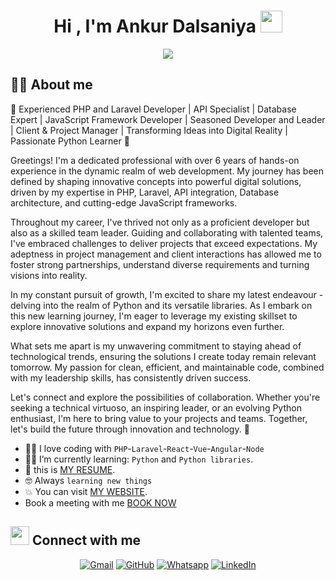<h1 align="center">Hi , I'm Ankur Dalsaniya <img src="https://media.giphy.com/media/hvRJCLFzcasrR4ia7z/giphy.gif" width="35"></h1>
<p align="center">
  <a href="https://github.com/DenverCoder1/readme-typing-svg"><img src="https://readme-typing-svg.herokuapp.com?font=Fira+Code&pause=1000&color=1214F7&center=true&vCenter=true&width=500&lines=Web+Developer;Always+learning+new+things"></a>
</p>

## :sassy_man:  About me

👋 Experienced PHP and Laravel Developer | API Specialist | Database Expert | JavaScript Framework Developer | Seasoned Developer and Leader | Client & Project Manager | Transforming Ideas into Digital Reality | Passionate Python Learner 🐍

Greetings! I'm a dedicated professional with over 6 years of hands-on experience in the dynamic realm of web development. My journey has been defined by shaping innovative concepts into powerful digital solutions, driven by my expertise in PHP, Laravel, API integration, Database architecture, and cutting-edge JavaScript frameworks.

Throughout my career, I've thrived not only as a proficient developer but also as a skilled team leader. Guiding and collaborating with talented teams, I've embraced challenges to deliver projects that exceed expectations. My adeptness in project management and client interactions has allowed me to foster strong partnerships, understand diverse requirements and turning visions into reality.

In my constant pursuit of growth, I'm excited to share my latest endeavour - delving into the realm of Python and its versatile libraries. As I embark on this new learning journey, I'm eager to leverage my existing skillset to explore innovative solutions and expand my horizons even further.

What sets me apart is my unwavering commitment to staying ahead of technological trends, ensuring the solutions I create today remain relevant tomorrow. My passion for clean, efficient, and maintainable code, combined with my leadership skills, has consistently driven success.

Let's connect and explore the possibilities of collaboration. Whether you're seeking a technical virtuoso, an inspiring leader, or an evolving Python enthusiast, I'm here to bring value to your projects and teams. Together, let's build the future through innovation and technology. 🚀

- :technologist: I love coding with `PHP`-`Laravel`-`React`-`Vue`-`Angular`-`Node`
- :student: I’m currently learning: `Python` and `Python libraries`.
- :thinking: this is [MY RESUME](https://drive.google.com/file/d/1sNac8s2k1bGybEQnioKZQXYLITGgBx2l/view).
- :nerd_face: Always `learning new things`
- :boom: You can visit [MY WEBSITE](https://dalsaniaankur.blogspot.com/).
- Book a meeting with me [BOOK NOW](https://calendly.com/dalsaniaankur/30min)


## <img src="https://media.giphy.com/media/iY8CRBdQXODJSCERIr/giphy.gif" width="30px"> Connect with me
<p align="center">
	<a href="mailto:dalsaniaankur@gmail.com"><img img src="https://img.shields.io/badge/gmail-%23EA4335.svg?style=plastic&logo=gmail&logoColor=white" alt="Gmail"/></a>
	<a href="https://github.com/dalsaniaankur"><img src="https://img.shields.io/badge/github-%23181717.svg?style=plastic&logo=github&logoColor=white" alt="GitHub"/></a>
	<a href="https://wa.me/+358415726962"><img src="https://img.shields.io/badge/whatsapp-%2325D366.svg?style=plastic&logo=whatsapp&logoColor=white" alt="Whatsapp"/></a>
	<a href="https://www.linkedin.com/in/dalsaniaankur/"><img src="https://img.shields.io/badge/linkedin-%230A66C2.svg?style=plastic&logo=linkedin&logoColor=white" alt="LinkedIn"/></a>
</p>
